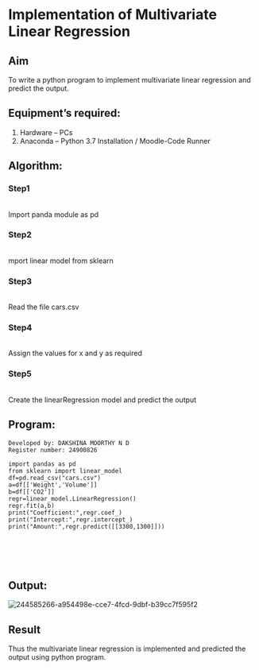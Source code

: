 # Implementation of Multivariate Linear Regression
## Aim
To write a python program to implement multivariate linear regression and predict the output.
## Equipment’s required:
1.	Hardware – PCs
2.	Anaconda – Python 3.7 Installation / Moodle-Code Runner
## Algorithm:
### Step1
<br>Import panda module as pd

### Step2
<br>mport linear model from sklearn

### Step3
<br>Read the file cars.csv

### Step4
<br>Assign the values for x and y as required

### Step5
<br>Create the linearRegression model and predict the output

## Program:
```
Developed by: DAKSHINA MOORTHY N D
Register number: 24900826

import pandas as pd
from sklearn import linear_model
df=pd.read_csv("cars.csv")
a=df[['Weight','Volume']]
b=df[['CO2']]
regr=linear_model.LinearRegression()
regr.fit(a,b)
print("Coefficient:",regr.coef_)
print("Intercept:",regr.intercept_)
print("Amount:",regr.predict([[3300,1300]]))






```
## Output:
![244585266-a954498e-cce7-4fcd-9dbf-b39cc7f595f2](https://github.com/Rohithravi333/Multivariate-Linear-Regression/assets/119394126/aa50bd8a-14db-4f73-865b-18423279340d)
## Result
Thus the multivariate linear regression is implemented and predicted the output using python program.
